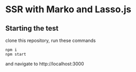 # SSR with Marko and Lasso.js

## Starting the test

clone this repository, run these commands

```
npm i
npm start
```

and navigate to http://localhost:3000
